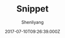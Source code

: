 ---
layout: JamstackTheme
title: Snippet
github: https://github.com/shenliyang/hexo-theme-snippet
demo: https://www.91h5.cc/
author: Shenliyang
ssg: Hexo
date: 2017-07-10T09:26:39.000Z
description: Snippet 简洁而不简单，也许是一款你寻找已久的hexo主题
stale: false
---